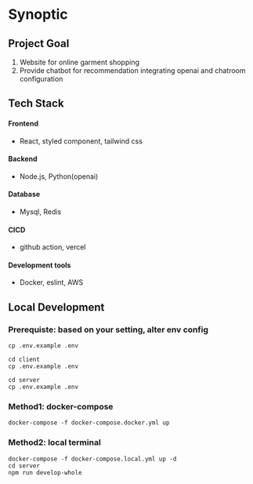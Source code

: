 # Synoptic

## Project Goal
1. Website for online garment shopping
2. Provide chatbot for recommendation integrating openai and chatroom configuration

## Tech Stack
#### Frontend
- React, styled component, tailwind css
#### Backend
- Node.js, Python(openai)
#### Database
- Mysql, Redis
#### CICD
- github action, vercel
#### Development tools
- Docker, eslint, AWS


## Local Development
### Prerequiste: based on your setting, alter env config
```
cp .env.example .env

cd client
cp .env.example .env

cd server
cp .env.example .env
```

### Method1: docker-compose
```
docker-compose -f docker-compose.docker.yml up
```
### Method2: local terminal
```
docker-compose -f docker-compose.local.yml up -d
cd server
npm run develop-whole
```
